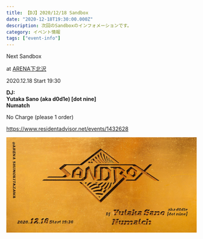 ```yaml
---
title: 【DJ】2020/12/18 Sandbox
date: "2020-12-18T19:30:00.000Z"
description: 次回のSandboxのインフォメーションです。
category: イベント情報
tags: ["event-info"]
---
```


Next Sandbox

at [ARENA下北沢](http://twitter.com/arena_1111)

2020.12.18 Start 19:30 

**DJ:**<br/>
 **Yutaka Sano (aka d0d1e) [dot nine]**<br/>
 **Numatch**

No Charge (please 1 order)

https://www.residentadvisor.net/events/1432628

![flyer](./flyer.jpg)

